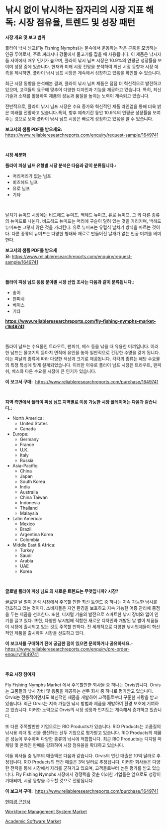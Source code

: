 <p><h1>낚시 없이 낚시하는 잠자리의 시장 지표 해독: 시장 점유율, 트렌드 및 성장 패턴</h1></p><p><strong>시장 개요 및 보고 범위</strong></p>
<p><p>플라이 낚시 님프(Fly Fishing Nymphs)는 물속에서 운동하는 작은 곤충을 모방하는 인공 루어로서, 주로 찌라시나 강물에서 물고기를 잡을 때 사용됩니다. 이 제품은 낚시자들 사이에서 매우 인기가 높으며, 플라이 낚시 님프 시장은 10.9%의 연평균 성장률을 보이며 성장 중에 있습니다. 현재와 미래 시장 전망을 분석하여 최신 시장 동향과 시장 예측을 제시하면, 플라이 낚시 님프 시장은 계속해서 성장하고 있음을 확인할 수 있습니다.</p><p>최근 시장 동향을 분석해본 결과, 플라이 낚시 님프 제품은 점점 더 혁신적으로 발전하고 있으며, 고객들의 요구에 맞추어 다양한 디자인과 기능을 제공하고 있습니다. 특히, 최신 기술과 소재를 활용하여 제품의 성능과 품질을 높이는 노력이 계속되고 있습니다.</p><p>전반적으로, 플라이 낚시 님프 시장은 수요 증가와 혁신적인 제품 라인업을 통해 더욱 밝은 미래를 전망하고 있습니다.특히, 향후 예측기간 동안 10.9%의 연평균 성장률을 보여주는 것으로 보아 플라이 낚시 님프 시장은 빠르게 성장하고 있음을 알 수 있습니다.</p></p>
<p><strong>보고서의 샘플 PDF를 받으세요:</strong> <a href="https://www.reliableresearchreports.com/enquiry/request-sample/1649741">https://www.reliableresearchreports.com/enquiry/request-sample/1649741</a></p>
<p>&nbsp;</p>
<p><strong>시장 세분화</strong></p>
<p><strong>플라이 피싱 님프 유형별 시장 분석은 다음과 같이 분류됩니다.:</strong></p>
<p><ul><li>머리머리가 없는 님프</li><li>비즈헤드 님프</li><li>유로 님프</li><li>기타</li></ul></p>
<p>&nbsp;</p>
<p><p>날치기 뉴미프 시장에는 비드헤드 뉴미프, 백헤드 뉴미프, 유로 뉴미프, 그 외 다른 종류의 뉴미프로 나뉜다. 비드헤드 뉴미프는 머리에 구슬이 달려 있는 것을 가리키며, 백헤드 뉴미프는 그렇지 않은 것을 가리킨다. 유로 뉴미프는 유럽식 날치기 방식을 따르는 것이다. 다른 종류의 뉴미프는 다양한 형태와 재료로 만들어진 날개가 없는 인공 미끼를 의미한다.</p></p>
<p><strong>보고서의 샘플 PDF를 받으세요:</strong>&nbsp;<a href="https://www.reliableresearchreports.com/enquiry/request-sample/1649741">https://www.reliableresearchreports.com/enquiry/request-sample/1649741</a></p>
<p>&nbsp;</p>
<p><strong> 플라이 피싱 님프 응용 분야별 시장 산업 조사는 다음과 같이 분류됩니다.:</strong></p>
<p><ul><li>송어</li><li>팬피쉬</li><li>베이스</li><li>기타</li></ul></p>
<p><strong><a href="https://www.reliableresearchreports.com/fly-fishing-nymphs-market-r1649741">https://www.reliableresearchreports.com/fly-fishing-nymphs-market-r1649741</a></strong></p>
<p>&nbsp;</p>
<p><p>플라이 남프는 수요물인 트라우트, 팬피쉬, 베스 등을 낚을 때 유용한 미끼입니다. 이러한 남프는 물고기의 둠아치 면적에 유인을 놓아 일반적으로 건강한 수명을 갖게 됩니다. 이는 피날리 종류에 따라 다양한 색상과 크기로 제공됩니다. 각각의 종류는 해당 수요물의 특정 특성에 맞게 설계되었습니다. 이러한 이유로 플라이 남프 시장은 트라우트, 팬피쉬, 베스와 다른 수요물 시장에 큰 인기가 있습니다.</p></p>
<p><strong>이 보고서 구매:</strong>&nbsp; <a href="https://www.reliableresearchreports.com/purchase/1649741">https://www.reliableresearchreports.com/purchase/1649741</a></p>
<p>&nbsp;</p>
<p><strong>지역 측면에서 플라이 피싱 님프 지역별로 이용 가능한 시장 플레이어는 다음과 같습니다.:</strong></p>
<p><ul>
    <li>
        North America:
        <ul>
            <li>United States</li>
            <li>Canada</li>
        </ul>
    </li>
    <li>
        Europe:
        <ul>
            <li>Germany</li>
            <li>France</li>
            <li>U.K.</li>
            <li>Italy</li>
            <li>Russia</li>
        </ul>
    </li>
    <li>
        Asia-Pacific:
        <ul>
            <li>China</li>
            <li>Japan</li>
            <li>South Korea</li>
            <li>India</li>
            <li>Australia</li>
            <li>China Taiwan</li>
            <li>Indonesia</li>
            <li>Thailand</li>
            <li>Malaysia</li>
        </ul>
    </li>
    <li>
        Latin America:
        <ul>
            <li>Mexico</li>
            <li>Brazil</li>
            <li>Argentina Korea</li>
            <li>Colombia</li>
        </ul>
    </li>
    <li>
        Middle East & Africa:
        <ul>
            <li>Turkey</li>
            <li>Saudi</li>
            <li>Arabia</li>
            <li>UAE</li>
            <li>Korea</li>
        </ul>
    </li>
    </ul></p>
<p>&nbsp;</p>
<p><strong>글로벌 플라이 피싱 님프 의 새로운 트렌드는 무엇입니까? 시장?</strong></p>
<p><p>글로벌 날 벌이 운석 시장에서 주목할 만한 최신 트렌드 중 하나는 지속 가능한 낚시를 강조하고 있는 것이다. 소비자들은 자연 환경을 보호하고 지속 가능한 어종 관리에 중점을 두는 제품을 선호한다. 또한, 디지털 기술의 발전으로 스마트한 낚시 장비와 앱이 인기를 끌고 있다. 또한, 다양한 낚시법에 적합한 새로운 디자인과 개발된 날 벌이 제품들이 시장에 출시되고 있는 것도 주목할 만하다. 전 세계적으로 다양한 낚시업체들이 혁신적인 제품을 출시하여 시장을 선도하고 있다.</p></p>
<p><strong>이 보고서를 구매하기 전에 궁금한 점이 있으면 문의하거나 공유하세요.</strong>- <a href="https://www.reliableresearchreports.com/enquiry/pre-order-enquiry/1649741">https://www.reliableresearchreports.com/enquiry/pre-order-enquiry/1649741</a></p>
<p>&nbsp;</p>
<p><strong>주요 시장 참여자</strong></p>
<p><p>Fly Fishing Nymphs Market 에서 주목할만한 회사들 중 하나는 Orvis입니다. Orvis는 고품질의 낚시 장비 및 용품을 제공하는 선두 회사 중 하나로 평가받고 있습니다. Orvis는 전통적이면서도 혁신적인 제품을 개발하여 고객들로부터 꾸준한 사랑을 받고 있습니다. 최근 Orvis는 지속 가능한 낚시 방법과 제품을 개발하여 환경 보호에 기여하고 있습니다. 이러한 노력으로 Orvis의 시장 성장과 인지도는 계속해서 증가하고 있습니다.</p><p>또 다른 주목할만한 기업으로는 RIO Products가 있습니다. RIO Products는 고품질의 낚시용 리더 및 선을 생산하는 선두 기업으로 평가받고 있습니다. RIO Products의 제품은 성능이 우수하며 다양한 종류의 낚시에 적합합니다. 최근 RIO Products는 디지털 마케팅 및 온라인 판매를 강화하여 시장 점유율을 확대하고 있습니다.</p><p>이들 회사들 중 일부의 매출액은 다음과 같습니다. Orvis의 연간 매출은 10억 달러로 추정됩니다. RIO Products의 연간 매출은 3억 달러로 추정됩니다. 이러한 회사들은 다양한 전략을 통해 시장에서 자리를 굳혀가고 있으며, 고객들로부터 높은 평가를 받고 있습니다. Fly Fishing Nymphs 시장에서 경쟁력을 갖춘 이러한 기업들은 앞으로도 성장이 기대되며, 시장 동향을 주도할 것으로 전망됩니다.</p></p>
<p><strong>이 보고서 구매:</strong>&nbsp;&nbsp;<a href="https://www.reliableresearchreports.com/purchase/1649741">https://www.reliableresearchreports.com/purchase/1649741</a></p>
<p><p><a href="https://medium.com/@brianakoepp2023/%ED%98%84%EB%AF%B8%EA%B2%BD-%EC%BD%98%EB%8D%B4%EC%84%9C-%EC%8B%9C%EC%9E%A5-%ED%86%B5%EC%B0%B0-%EC%8B%9C%EC%9E%A5-%EB%8F%99%ED%96%A5-%EC%84%B1%EC%9E%A5-2024%EB%85%84%EB%B6%80%ED%84%B0-2031%EB%85%84%EA%B9%8C%EC%A7%80-%EC%98%88%EC%B8%A1%EB%90%9C-%EA%B2%83-de6f089ea835">현미경 콘덴서</a></p><p><a href="https://www.linkedin.com/pulse/workforce-management-system-market-furnishes-information-share-qvzyf?trackingId=GK%2BWHETTkDj0uvrRvL88KA%3D%3D">Workforce Management System Market</a></p><p><a href="https://www.linkedin.com/pulse/academic-software-market-size-trends-complete-industry-overview-uggcf?trackingId=tl%2FLEYnBE8Sq%2BaT7TEIy4w%3D%3D">Academic Software Market</a></p></p>